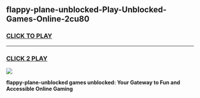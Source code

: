 
## flappy-plane-unblocked-Play-Unblocked-Games-Online-2cu80
<h3>
<a href="https://premium76.site?title=flappy-plane-unblocked&ref=25A">CLICK TO PLAY</a></h3>
<hr>

<h3>
<a href="https://premium76.site?title=flappy-plane-unblocked&ref=25A">CLICK 2 PLAY</a>
  
</h3>

<a href="https://premium76.site?title=flappy-plane-unblocked&ref=25A"><img src="https://clearcache.store/games.png"></a>


**flappy-plane-unblocked games unblocked: Your Gateway to Fun and Accessible Online Gaming**
